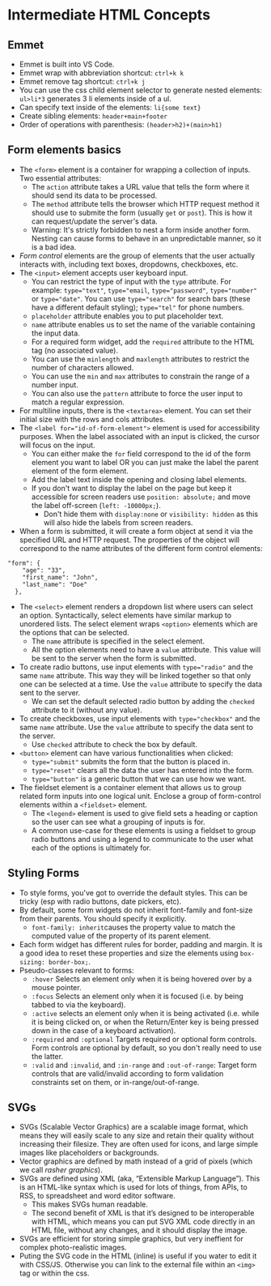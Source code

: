 # Intermediate HTML Concepts
## Emmet
- Emmet is built into VS Code.
- Emmet wrap with abbreviation shortcut: `ctrl+k k`
- Emmet remove tag shortcut: `ctrl+k j`
- You can use the css child element selector to generate nested elements: `ul>li*3` generates 3 li elements inside of a ul.
- Can specify text inside of the elements: `li{some text}`
- Create sibling elements: `header+main+footer`
- Order of operations with parenthesis: `(header>h2)+(main>h1)`

## Form elements basics
- The `<form>` element is a container for wrapping a collection of inputs. Two essential attributes:
    - The `action` attribute takes a URL value that tells the form where it should send its data to be processed.
    - The `method` attribute tells the browser which HTTP request method it should use to submite the form (usually `get` or `post`). This is how it can request/update the server's data.
    - Warning: It's strictly forbidden to nest a form inside another form. Nesting can cause forms to behave in an unpredictable manner, so it is a bad idea.
- _Form control_ elements are the group of elements that the user actually interacts with, including text boxes, dropdowns, checkboxes, etc.
- The `<input>` element accepts user keyboard input.
    - You can restrict the type of input with the `type` attribute. For example: `type="text"`, `type="email`, `type="password"`, `type="number"` or `type="date"`. You can use `type="search"` for search bars (these have a different default styling); `type="tel"` for phone numbers.
    - `placeholder` attribute enables you to put placeholder text.
    - `name` attribute enables us to set the name of the variable containing the input data. 
    - For a required form widget, add the `required` attribute to the HTML tag (no associated value).
    - You can use the `minlength` and `maxlength` attributes to restrict the number of characters allowed.
    - You can use the `min` and `max` attributes to constrain the range of a number input.
    - You can also use the `pattern` attribute to force the user input to match a regular expression.
- For multiline inputs, there is the `<textarea>` element. You can set their initial size with the rows and cols attributes. 
- The `<label for="id-of-form-element">` element is used for accessibility purposes. When the label associated with an input is clicked, the cursor will focus on the input.
	- You can either make the `for` field correspond to the id of the form element you want to label OR you can just make the label the parent element of the form element.
	- Add the label text inside the opening and closing label elements.
	- If you don't want to display the label on the page but keep it accessible for screen readers use `position: absolute;` and move the label off-screen (`left: -10000px;`). 
		- Don't hide them with `display:none` or `visibility: hidden` as this will also hide the labels from screen readers.
- When a form is submitted, it will create a form object at send it via the specified URL and HTTP request. The properties of the object will correspond to the name attributes of the different form control elements: 
```
"form": {
    "age": "33",
    "first_name": "John",
    "last_name": "Doe"
  },
```
- The `<select>` element renders a dropdown list where users can select an option. Syntactically, select elements have similar markup to unordered lists. The select element wraps `<option>` elements which are the options that can be selected.
    - The `name` attribute is specified in the select element. 
    - All the option elements need to have a `value` attribute. This value will be sent to the server when the form is submitted.
- To create radio buttons, use input elements with `type="radio"` and the same `name` attribute. This way they will be linked together so that only one can be selected at a time. Use the `value` attribute to specify the data sent to the server.
    - We can set the default selected radio button by adding the `checked` attribute to it (without any value).
- To create checkboxes, use input elements with `type="checkbox"` and the same `name` attribute. Use the `value` attribute to specify the data sent to the server. 
    - Use `checked` attribute to check the box by default.
- `<button>` element can have various functionalities when clicked:
    - `type="submit"` submits the form that the button is placed in.
    - `type="reset"` clears all the data the user has entered into the form.
    - `type="button"` is a generic button that we can use how we want.
- The fieldset element is a container element that allows us to group related form inputs into one logical unit. Enclose a group of form-control elements within a `<fieldset>` element.
    - The `<legend>` element is used to give field sets a heading or caption so the user can see what a grouping of inputs is for.
    - A common use-case for these elements is using a fieldset to group radio buttons and using a legend to communicate to the user what each of the options is ultimately for.

## Styling Forms
- To style forms, you've got to override the default styles. This can be tricky (esp with radio buttons, date pickers, etc).
- By default, some form widgets do not inherit font-family and font-size from their parents. You should specify it explicitly. 
    - `font-family: inherit`causes the property value to match the computed value of the property of its parent element.
- Each form widget has different rules for border, padding and margin. It is a good idea to reset these properties and size the elements using `box-sizing: border-box;`.
- Pseudo-classes relevant to forms:
    - `:hover` Selects an element only when it is being hovered over by a mouse pointer.
    - `:focus` Selects an element only when it is focused (i.e. by being tabbed to via the keyboard).
    - `:active` selects an element only when it is being activated (i.e. while it is being clicked on, or when the Return/Enter key is being pressed down in the case of a keyboard activation). 
    - `:required` and `:optional` Targets required or optional form controls. Form controls are optional by default, so you don't really need to use the latter.
    - `:valid` and `:invalid`, and `:in-range` and `:out-of-range`: Target form controls that are valid/invalid according to form validation constraints set on them, or in-range/out-of-range.

## SVGs
- SVGs (Scalable Vector Graphics) are a scalable image format, which means they will easily scale to any size and retain their quality without increasing their filesize. They are often used for icons, and large simple images like placeholders or backgrounds.
- Vector graphics are defined by math instead of a grid of pixels (which we call _rasher graphics_).
- SVGs are defined using XML (aka, “Extensible Markup Language”). This is an HTML-like syntax which is used for lots of things, from APIs, to RSS, to spreadsheet and word editor software.
    - This makes SVGs human readable.
    - The second benefit of XML is that it’s designed to be interoperable with HTML, which means you can put SVG XML code directly in an HTML file, without any changes, and it should display the image. 
- SVGs are efficient for storing simple graphics, but very ineffient for complex photo-realistic images.
- Puting the SVG code in the HTML (inline) is useful if you water to edit it with CSS/JS. Otherwise you can link to the external file within an `<img>` tag or within the css. 
